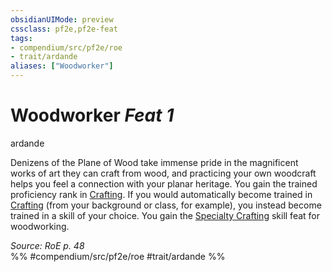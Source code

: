 ```yaml
---
obsidianUIMode: preview
cssclass: pf2e,pf2e-feat
tags:
- compendium/src/pf2e/roe
- trait/ardande
aliases: ["Woodworker"]
---
```

# Woodworker  *Feat 1*  
ardande  


Denizens of the Plane of Wood take immense pride in the magnificent works of art they can craft from wood, and practicing your own woodcraft helps you feel a connection with your planar heritage. You gain the trained proficiency rank in [Crafting](compendium/skills.md#Crafting). If you would automatically become trained in [Crafting](compendium/skills.md#Crafting) (from your background or class, for example), you instead become trained in a skill of your choice. You gain the [Specialty Crafting](compendium/feats/specialty-crafting.md) skill feat for woodworking.

*Source: RoE p. 48*  
%% #compendium/src/pf2e/roe #trait/ardande %%